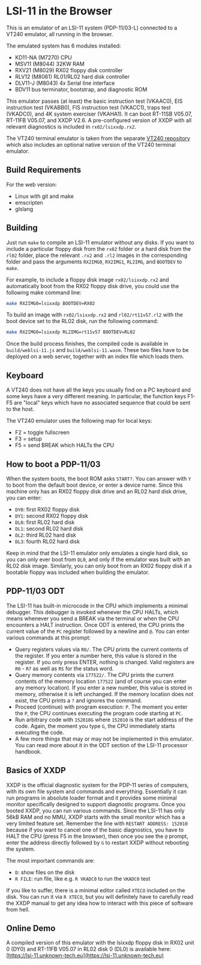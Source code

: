 LSI-11 in the Browser
=====================

This is an emulator of an LSI-11 system (PDP-11/03-L) connected to a VT240
emulator, all running in the browser.

The emulated system has 6 modules installed:
- KD11-NA (M7270) CPU
- MSV11 (M8044) 32KW RAM
- RXV21 (M8029) RX02 floppy disk controller
- RLV12 (M8061) RL01/RL02 hard disk controller
- DLV11-J (M8043) 4x Serial line interface
- BDV11 bus terminator, bootstrap, and diagnostic ROM

This emulator passes (at least) the basic instruction test (VKAAC0), EIS
instruction test (VKABB0), FIS instruction test (VKACC1), traps test (VKADC0),
and 4K system exerciser (VKAHA1). It can boot RT-11SB V05.07, RT-11FB V05.07,
and XXDP V2.6. A pre-configured version of XXDP with all relevant diagnostics
is included in `rx02/lsixxdp.rx2`.

The VT240 terminal emulator is taken from the separate
[VT240 repository](https://github.com/unknown-technologies/vt240) which also
includes an optional native version of the VT240 terminal emulator.


Build Requirements
------------------

For the web version:
- Linux with git and make
- emscripten
- glslang


Building
--------

Just run `make` to compile an LSI-11 emulator without any disks. If you want to
include a particular floppy disk from the `rx02` folder or a hard disk from the
`rl02` folder, place the relevant `.rx2` and `.rl2` images in the corresponding
folder and pass the arguments `RX2IMG0`, `RX2IMG1`, `RL2IMG`, and `BOOTDEV` to
`make`.

For example, to include a floppy disk image `rx02/lsixxdp.rx2` and
automatically boot from the RX02 floppy disk drive, you could use the following
make command line:

```sh
make RX2IMG0=lsixxdp BOOTDEV=RX02
```

To build an image with `rx02/lsixxdp.rx2` and `rl02/rt11v57.rl2` with the boot
device set to the RL02 disk, run the following command:

```sh
make RX2IMG0=lsixxdp RL2IMG=rt11v57 BOOTDEV=RL02
```

Once the build process finishes, the compiled code is available in
`build/weblsi-11.js` and `build/weblsi-11.wasm`. These two files have to be
deployed on a web server, together with an index file which loads them.


Keyboard
--------

A VT240 does not have all the keys you usually find on a PC keyboard and some
keys have a very different meaning. In particular, the function keys F1-F5 are
"local" keys which have no associated sequence that could be sent to the host.

The VT240 emulator uses the following map for local keys:
- F2 = toggle fullscreen
- F3 = setup
- F5 = send BREAK which HALTs the CPU


How to boot a PDP-11/03
-----------------------

When the system boots, the boot ROM asks `START?`. You can answer with `Y` to
boot from the default boot device, or enter a device name. Since this machine
only has an RX02 floppy disk drive and an RL02 hard disk drive, you can enter:

- `DY0`: first RX02 floppy disk
- `DY1`: second RX02 floppy disk
- `DL0`: first RL02 hard disk
- `DL1`: second RL02 hard disk
- `DL2`: third RL02 hard disk
- `DL3`: fourth RL02 hard disk

Keep in mind that the LSI-11 emulator only emulates a single hard disk, so you
can only ever boot from `DL0`, and only if the emulator was built with an RL02
disk image. Similarly, you can only boot from an RX02 floppy disk if a bootable
floppy was included when building the emulator.


PDP-11/03 ODT
-------------

The LSI-11 has built-in microcode in the CPU which implements a minimal
debugger. This debugger is invoked whenever the CPU HALTs, which means whenever
you send a BREAK via the terminal or when the CPU encounters a HALT
instruction. Once ODT is entered, the CPU prints the current value of the `PC`
register followed by a newline and `@`. You can enter various commands at this
prompt:

- Query registers values via `R0/`. The CPU prints the current contents of the
  register. If you enter a number here, this value is stored in the register.
  If you only press ENTER, nothing is changed. Valid registers are `R0` - `R7`
  as well as `RS` for the status word.
- Query memory contents via `177522/`. The CPU prints the current contents of
  the memory location `177522` (and of course you can enter any memory
  location). If you enter a new number, this value is stored in memory,
  otherwise it is left unchanged. If the memory location does not exist, the
  CPU prints a `?` and ignores the command.
- Proceed (continue) with program execution: `P`. The moment you enter the `P`,
  the CPU continues executing the program code starting at `PC`.
- Run arbitrary code with `152010G` where `152010` is the start address of the
  code. Again, the moment you type `G`, the CPU immediately starts executing
  the code.
- A few more things that may or may not be implemented in this emulator. You
  can read more about it in the ODT section of the LSI-11 processor handbook.


Basics of XXDP
--------------

XXDP is the official diagnostic system for the PDP-11 series of computers, with
its own file system and commands and everything. Essentially it can run
programs in absolute loader format and it provides some minimal monitor
specifically designed to support diagnostic programs. Once you booted XXDP, you
can run various commands. Since the LSI-11 has only 56kB RAM and no MMU, XXDP
starts with the small monitor which has a very limited feature set. Remember
the line with `RESTART ADDRESS: 152010` because if you want to cancel one of
the basic diagnostics, you have to HALT the CPU (press F5 in the browser), then
once you see the `@` prompt, enter the address directly followed by `G` to
restart XXDP without rebooting the system.

The most important commands are:

- `D`: show files on the disk
- `R FILE`: run file, like e.g. `R VKADC0` to run the `VKADC0` test

If you like to suffer, there is a minimal editor called `XTECO` included on the
disk. You can run it via `R XTECO`, but you will definitely have to carefully
read the XXDP manual to get any idea how to interact with this piece of
software from hell.


Online Demo
-----------

A compiled version of this emulator with the lsixxdp floppy disk in RX02 unit 0
(DY0) and RT-11FB V05.07 in RL02 disk 0 (DL0) is available here:
[https://lsi-11.unknown-tech.eu](https://lsi-11.unknown-tech.eu)
